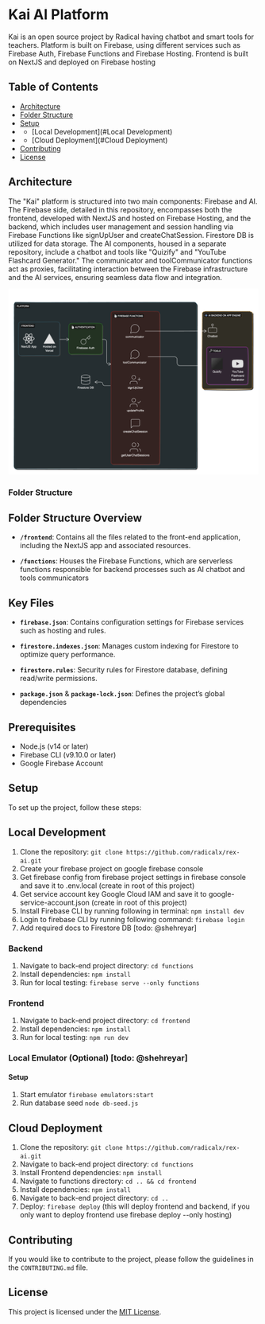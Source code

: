 # Kai AI Platform
Kai is an open source project by Radical having chatbot and smart tools for teachers.
Platform is built on Firebase, using different services such as Firebase Auth, Firebase Functions and Firebase Hosting.
Frontend is built on NextJS and deployed on Firebase hosting

## Table of Contents

- [Architecture](#Architecture)
- [Folder Structure](#folder-structure)
- [Setup](#Setup)
- - [Local Development](#Local Development)
- - [Cloud Deployment](#Cloud Deployment)
- [Contributing](#Contributing)
- [License](#license)

## Architecture
The "Kai" platform is structured into two main components: Firebase and AI. The Firebase side, detailed in this repository, encompasses both the frontend, developed with NextJS and hosted on Firebase Hosting, and the backend, which includes user management and session handling via Firebase Functions like signUpUser and createChatSession. Firestore DB is utilized for data storage. The AI components, housed in a separate repository, include a chatbot and tools like "Quizify" and "YouTube Flashcard Generator." The communicator and toolCommunicator functions act as proxies, facilitating interaction between the Firebase infrastructure and the AI services, ensuring seamless data flow and integration.

![Architecture Diagram](architecture.png)

### Folder Structure
## Folder Structure Overview

- **`/frontend`**:
  Contains all the files related to the front-end application, including the NextJS app and associated resources.

- **`/functions`**:
  Houses the Firebase Functions, which are serverless functions responsible for backend processes such as AI chatbot and tools communicators

## Key Files
- **`firebase.json`**:
  Contains configuration settings for Firebase services such as hosting and rules.

- **`firestore.indexes.json`**:
  Manages custom indexing for Firestore to optimize query performance.

- **`firestore.rules`**:
  Security rules for Firestore database, defining read/write permissions.

- **`package.json`** & **`package-lock.json`**:
  Defines the project’s global dependencies

## Prerequisites
- Node.js (v14 or later)
- Firebase CLI (v9.10.0 or later)
- Google Firebase Account

## Setup
To set up the project, follow these steps:

## Local Development
1. Clone the repository: `git clone https://github.com/radicalx/rex-ai.git`
2. Create your firebase project on google firebase console
3. Get firebase config from firebase project settings in firebase console and save it to .env.local (create in root of this project)
4. Get service account key Google Cloud IAM and save it to google-service-account.json (create in root of this project)
5. Install Firebase CLI by running following in terminal: `npm install dev`
6. Login to firebase CLI by running following command: `firebase login`
7. Add required docs to Firestore DB [todo: @shehreyar]

### Backend
1. Navigate to back-end project directory: `cd functions`
2. Install dependencies: `npm install`
3. Run for local testing: `firebase serve --only functions`

### Frontend
1. Navigate to back-end project directory: `cd frontend`
2. Install dependencies: `npm install`
3. Run for local testing: `npm run dev`

### Local Emulator (Optional) [todo: @shehreyar]
#### Setup
1. Start emulator `firebase emulators:start`
2. Run database seed `node db-seed.js`  

## Cloud Deployment
1. Clone the repository: `git clone https://github.com/radicalx/rex-ai.git`
2. Navigate to back-end project directory: `cd functions`
3. Install Frontend dependencies: `npm install`
4. Navigate to functions directory: `cd .. && cd frontend`
5. Install dependencies: `npm install`
6. Navigate to back-end project directory: `cd ..`
7. Deploy: `firebase deploy` 
(this will deploy frontend and backend, if you only want to deploy frontend use firebase deploy --only hosting)

## Contributing

If you would like to contribute to the project, please follow the guidelines in the `CONTRIBUTING.md` file.

## License

This project is licensed under the [MIT License](LICENSE).
